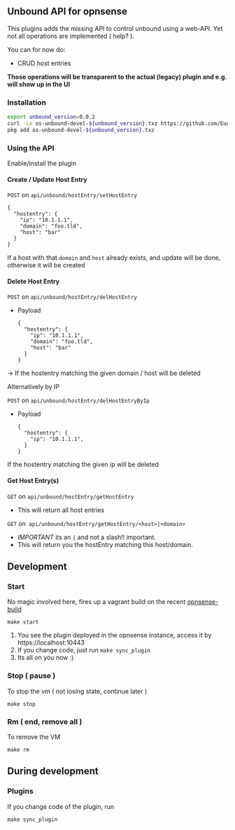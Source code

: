 ## Unbound API for opnsense

This plugins adds the missing API to control unbound using a web-API. Yet not all operations are implemented ( help? ).

You can for now do:
 
  - CRUD host entries
  
**Those operations will be transparent to the actual (legacy) plugin and e.g. will show up in the UI**  
  
### Installation

```bash
export unbound_version=0.0.2
curl -Lo os-unbound-devel-${unbound_version}.txz https://github.com/EugenMayer/opnsense-unbound-plugin/raw/master/dist/os-unbound-devel-${unbound_version}.txz
pkg add os-unbound-devel-${unbound_version}.txz
```
    
### Using the API

Enable/install the plugin

#### Create / Update Host Entry

`POST` on `api/unbound/hostEntry/setHostEntry`
```
{
  "hostentry": { 
    "ip": "10.1.1.1",
    "domain": "foo.tld",
    "host": "bar"
  }
}
```

If a host with that `domain` and `host` already exists, and update will be done, otherwise it will be created 


#### Delete Host Entry

`POST`  on `api/unbound/hostEntry/delHostEntry`
- Payload
    ```
    {
      "hostentry": { 
        "ip": "10.1.1.1",
        "domain": "foo.tld",
        "host": "bar"
      }
    }
    ```

-> If the hostentry matching the given domain / host will be deleted


Alternatively by IP

`POST`  on `api/unbound/hostEntry/delHostEntryByIp`
- Payload
    ```
    {
      "hostentry": { 
        "ip": "10.1.1.1",
      }
    }
    ```

If the hostentry matching the given ip will be deleted

#### Get Host Entry(s)

`GET` on `api/unbound/hostEntry/getHostEntry` 
- This will return all host entries

`GET` on` api/unbound/hostEntry/getHostEntry/<host>|<domain>`
- *IMPORTANT* its an `|` and not a slash!! important.
- This will return you the hostEntry matching this host/domain. 

## Development

### Start

No magic involved here, fires up a vagrant build on the recent [opnsense-build](https://app.vagrantup.com/eugenmayer/boxes/opnsense)

```
make start
```

1. You see the plugin deployed in the opnsense instance, access it by https://localhost:10443
2. If you change code, just run `make sync_plugin`
3. Its all on you now :)

### Stop ( pause )
To stop the vm ( not losing state, continue later )
```   
make stop
```

### Rm ( end, remove all )
To remove the VM
```
make rm
```

## During development

### Plugins

If you change code of the plugin, run

    make sync_plugin